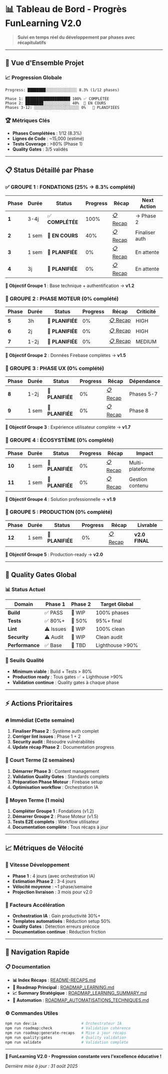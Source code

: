 # 📊 Tableau de Bord - Progrès FunLearning V2.0

> **Suivi en temps réel du développement par phases avec récapitulatifs**

---

## 🎯 **Vue d'Ensemble Projet**

### **📈 Progression Globale**

```
Progress: ████████░░░░░░░░░░░░░░ 8.3% (1/12 phases)

Phase 1: ████████████████████ 100% ✅ COMPLÉTÉE
Phase 2: ████████░░░░░░░░░░░░ 40%  🔄 EN COURS
Phases 3-12: ░░░░░░░░░░░░░░░░░░░░ 0%   🎯 PLANIFIÉES
```

### **🏆 Métriques Clés**

- **Phases Complétées** : 1/12 (8.3%)
- **Lignes de Code** : ~15,000 (estimé)
- **Tests Coverage** : >80% (Phase 1)
- **Quality Gates** : 3/5 validés

---

## 📋 **Status Détaillé par Phase**

### **✅ GROUPE 1 : FONDATIONS (25% → 8.3% complété)**

| Phase | Durée | Status           | Progress | Récap                               | Next Action    |
| ----- | ----- | ---------------- | -------- | ----------------------------------- | -------------- |
| **1** | 3-4j  | ✅ **COMPLÉTÉE** | 100%     | [📋 Recap](phases/phase-1-recap.md) | → Phase 2      |
| **2** | 1 sem | 🔄 **EN COURS**  | 40%      | [📋 Recap](phases/phase-2-recap.md) | Finaliser auth |
| **3** | 1 sem | 🎯 **PLANIFIÉE** | 0%       | [📋 Recap](phases/phase-3-recap.md) | En attente     |
| **4** | 3j    | 🎯 **PLANIFIÉE** | 0%       | [📋 Recap](phases/phase-4-recap.md) | En attente     |

**🎯 Objectif Groupe 1** : Base technique + authentification → **v1.2**

### **🎯 GROUPE 2 : PHASE MOTEUR (0% complété)**

| Phase | Durée | Status           | Progress | Récap                               | Criticité |
| ----- | ----- | ---------------- | -------- | ----------------------------------- | --------- |
| **5** | 3h    | 🎯 **PLANIFIÉE** | 0%       | [📋 Recap](phases/phase-5-recap.md) | HIGH      |
| **6** | 2j    | 🎯 **PLANIFIÉE** | 0%       | [📋 Recap](phases/phase-6-recap.md) | HIGH      |
| **7** | 1-2j  | 🎯 **PLANIFIÉE** | 0%       | [📋 Recap](phases/phase-7-recap.md) | MEDIUM    |

**🎯 Objectif Groupe 2** : Données Firebase complètes → **v1.5**

### **🎯 GROUPE 3 : PHASE UX (0% complété)**

| Phase | Durée | Status           | Progress | Récap                               | Dépendance |
| ----- | ----- | ---------------- | -------- | ----------------------------------- | ---------- |
| **8** | 1-2j  | 🎯 **PLANIFIÉE** | 0%       | [📋 Recap](phases/phase-8-recap.md) | Phases 5-7 |
| **9** | 1 sem | 🎯 **PLANIFIÉE** | 0%       | [📋 Recap](phases/phase-9-recap.md) | Phase 8    |

**🎯 Objectif Groupe 3** : Expérience utilisateur complète → **v1.7**

### **🎯 GROUPE 4 : ÉCOSYSTÈME (0% complété)**

| Phase  | Durée | Status           | Progress | Récap                                | Impact           |
| ------ | ----- | ---------------- | -------- | ------------------------------------ | ---------------- |
| **10** | 1 sem | 🎯 **PLANIFIÉE** | 0%       | [📋 Recap](phases/phase-10-recap.md) | Multi-plateforme |
| **11** | 1 sem | 🎯 **PLANIFIÉE** | 0%       | [📋 Recap](phases/phase-11-recap.md) | Gestion contenu  |

**🎯 Objectif Groupe 4** : Solution professionnelle → **v1.9**

### **🎯 GROUPE 5 : PRODUCTION (0% complété)**

| Phase  | Durée | Status           | Progress | Récap                                | Livrable       |
| ------ | ----- | ---------------- | -------- | ------------------------------------ | -------------- |
| **12** | 1 sem | 🎯 **PLANIFIÉE** | 0%       | [📋 Recap](phases/phase-12-recap.md) | **v2.0 FINAL** |

**🎯 Objectif Groupe 5** : Production-ready → **v2.0**

---

## 🔧 **Quality Gates Global**

### **📊 Status Actuel**

| Domain          | Phase 1   | Phase 2 | Target Global   |
| --------------- | --------- | ------- | --------------- |
| **Build**       | ✅ PASS   | 🔄 WIP  | 100% phases     |
| **Tests**       | ✅ 80%+   | 🔄 50%  | 95%+ final      |
| **Lint**        | ⚠️ Issues | 🔄 WIP  | 100% clean      |
| **Security**    | ⚠️ Audit  | 🔄 WIP  | Clean audit     |
| **Performance** | ✅ Base   | 🎯 TBD  | Lighthouse >90% |

### **🎯 Seuils Qualité**

- **Minimum viable** : Build + Tests > 80%
- **Production ready** : Tous gates ✅ + Lighthouse >90%
- **Validation continue** : Quality gates à chaque phase

---

## ⚡ **Actions Prioritaires**

### **🔥 Immédiat (Cette semaine)**

1. **Finaliser Phase 2** : Système auth complet
2. **Corriger lint issues** : Phase 1 + 2
3. **Security audit** : Résoudre vulnérabilités
4. **Update récap Phase 2** : Documentation progress

### **🎯 Court Terme (2 semaines)**

1. **Démarrer Phase 3** : Content management
2. **Validation Quality Gates** : Standards complets
3. **Préparation Phase Moteur** : Firebase setup
4. **Optimisation workflow** : Orchestration IA

### **📅 Moyen Terme (1 mois)**

1. **Compléter Groupe 1** : Fondations (v1.2)
2. **Démarrer Groupe 2** : Phase Moteur (v1.5)
3. **Tests E2E complets** : Workflow utilisateur
4. **Documentation complète** : Tous récaps à jour

---

## 📈 **Métriques de Vélocité**

### **🚀 Vitesse Développement**

- **Phase 1** : 4 jours (avec orchestration IA)
- **Estimation Phase 2** : 3-4 jours
- **Vélocité moyenne** : ~1 phase/semaine
- **Projection livraison** : 3 mois pour v2.0

### **🎯 Facteurs Accélération**

- **Orchestration IA** : Gain productivité 30%+
- **Templates automatisés** : Réduction setup 50%
- **Quality Gates** : Détection erreurs précoce
- **Documentation continue** : Réduction friction

---

## 🔗 **Navigation Rapide**

### **📋 Documentation**

- **📊 Index Récaps** : [README-RECAPS.md](phases/README-RECAPS.md)
- **🎯 Roadmap Principal** : [ROADMAP_LEARNING.md](ROADMAP_LEARNING.md)
- **📈 Summary Stratégique** : [ROADMAP_LEARNING_SUMMARY.md](ROADMAP_LEARNING_SUMMARY.md)
- **🤖 Automation** : [ROADMAP_AUTOMATISATIONS_TECHNIQUES.md](ROADMAP_AUTOMATISATIONS_TECHNIQUES.md)

### **⚙️ Commandes Utiles**

```bash
npm run dev:ia                    # Orchestrateur IA
npm run roadmap:check             # Validation cohérence
npm run roadmap:generate-recaps   # Mise à jour récaps
npm run quality:gates             # Quality validation
npm run validate                  # Validation complète
```

---

**🎯 FunLearning V2.0 - Progression constante vers l'excellence éducative !**

_Dernière mise à jour : 31 août 2025_
